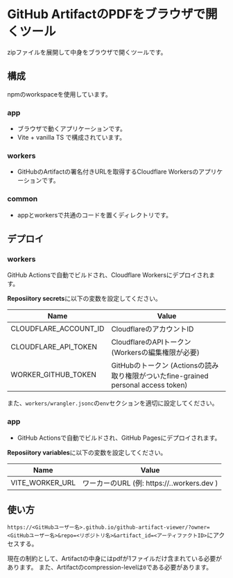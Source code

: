 # GitHub ArtifactのPDFをブラウザで開くツール

zipファイルを展開して中身をブラウザで開くツールです。

## 構成

npmのworkspaceを使用しています。

### app

- ブラウザで動くアプリケーションです。
- Vite + vanilla TS で構成されています。

### workers

- GitHubのArtifactの署名付きURLを取得するCloudflare Workersのアプリケーションです。

### common

- appとworkersで共通のコードを置くディレクトリです。

## デプロイ

### workers

GitHub Actionsで自動でビルドされ、Cloudflare Workersにデプロイされます。

**Reposiitory secrets**に以下の変数を設定してください。

| Name                  | Value                                                                              |
| --------------------- | ---------------------------------------------------------------------------------- |
| CLOUDFLARE_ACCOUNT_ID | CloudflareのアカウントID                                                           |
| CLOUDFLARE_API_TOKEN  | CloudflareのAPIトークン (Workersの編集権限が必要)                                  |
| WORKER_GITHUB_TOKEN   | GitHubのトークン (Actionsの読み取り権限がついたfine-grained personal access token) |

また、`workers/wrangler.jsonc`の`env`セクションを適切に設定してください。

### app

- GitHub Actionsで自動でビルドされ、GitHub Pagesにデプロイされます。

**Reposiitory variables**に以下の変数を設定してください。

| Name            | Value                                        |
| --------------- | -------------------------------------------- |
| VITE_WORKER_URL | ワーカーのURL (例: https://_._.workers.dev ) |

## 使い方

`https://<GitHubユーザー名>.github.io/github-artifact-viewer/?owner=<GitHubユーザー名>&repo=<リポジトリ名>&artifact_id=<アーティファクトID>`にアクセスする。

現在の制約として、Artifactの中身にはpdfが1ファイルだけ含まれている必要があります。
また、Artifactのcompression-levelは`0`である必要があります。
